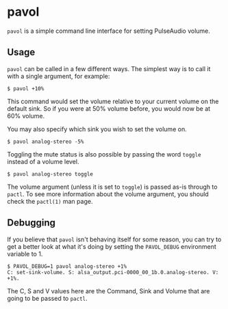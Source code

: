 # pavol

`pavol` is a simple command line interface for setting PulseAudio volume.

## Usage

`pavol` can be called in a few different ways. The simplest way is to call it
with a single argument, for example:

~~~ shell
$ pavol +10%
~~~

This command would set the volume relative to your current volume on the
default sink. So if you were at 50% volume before, you would now be at
60% volume.

You may also specify which sink you wish to set the volume on.

~~~ shell
$ pavol analog-stereo -5%
~~~

Toggling the mute status is also possible by passing the word `toggle` instead
of a volume level.

~~~ shell
$ pavol analog-stereo toggle
~~~

The volume argument (unless it is set to `toggle`) is passed as-is through to
`pactl`. To see more information about the volume argument, you should check
the `pactl(1)` man page.

## Debugging

If you believe that `pavol` isn't behaving itself for some reason, you can try
to get a better look at what it's doing by setting the `PAVOL_DEBUG`
environment variable to 1.

~~~ shell
$ PAVOL_DEBUG=1 pavol analog-stereo +1%
C: set-sink-volume. S: alsa_output.pci-0000_00_1b.0.analog-stereo. V: +1%.
~~~

The C, S and V values here are the Command, Sink and Volume that are going to
be passed to `pactl`.
